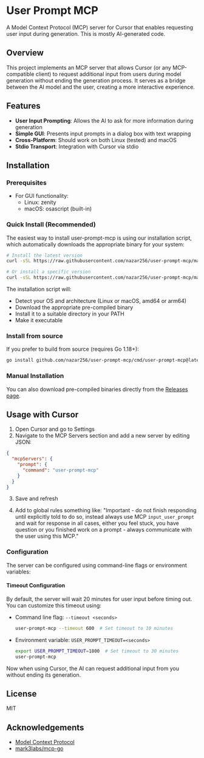 # User Prompt MCP

A Model Context Protocol (MCP) server for Cursor that enables requesting user input during generation. This is mostly AI-generated code.

## Overview

This project implements an MCP server that allows Cursor (or any MCP-compatible client) to request additional input from users during model generation without ending the generation process. It serves as a bridge between the AI model and the user, creating a more interactive experience.

## Features

- **User Input Prompting**: Allows the AI to ask for more information during generation
- **Simple GUI**: Presents input prompts in a dialog box with text wrapping
- **Cross-Platform**: Should work on both Linux (tested) and macOS
- **Stdio Transport**: Integration with Cursor via stdio

## Installation

### Prerequisites

- For GUI functionality:
  - Linux: zenity
  - macOS: osascript (built-in)

### Quick Install (Recommended)

The easiest way to install user-prompt-mcp is using our installation script, which automatically downloads the appropriate binary for your system:

```bash
# Install the latest version
curl -sSL https://raw.githubusercontent.com/nazar256/user-prompt-mcp/main/install.sh | bash

# Or install a specific version
curl -sSL https://raw.githubusercontent.com/nazar256/user-prompt-mcp/main/install.sh | bash -s -- -v v1.0.0
```

The installation script will:
- Detect your OS and architecture (Linux or macOS, amd64 or arm64)
- Download the appropriate pre-compiled binary
- Install it to a suitable directory in your PATH
- Make it executable

### Install from source

If you prefer to build from source (requires Go 1.18+):

```bash
go install github.com/nazar256/user-prompt-mcp/cmd/user-prompt-mcp@latest
```

### Manual Installation

You can also download pre-compiled binaries directly from the [Releases page](https://github.com/nazar256/user-prompt-mcp/releases).

## Usage with Cursor

1. Open Cursor and go to Settings
2. Navigate to the MCP Servers section and add a new server by editing JSON:
```json
{
  "mcpServers": {
    "prompt": {
      "command": "user-prompt-mcp"
    }
  }
}
```

3. Save and refresh

4. Add to global rules something like: "Important - do not finish responding until explicitly told to do so, instead always use MCP `input_user_prompt` and wait for response in all cases, either you feel stuck, you have question or you finished work on a prompt - always communicate with the user using this MCP."

### Configuration

The server can be configured using command-line flags or environment variables:

#### Timeout Configuration
By default, the server will wait 20 minutes for user input before timing out. You can customize this timeout using:

- Command line flag: `--timeout <seconds>`
  ```bash
  user-prompt-mcp --timeout 600  # Set timeout to 10 minutes
  ```
- Environment variable: `USER_PROMPT_TIMEOUT=<seconds>`
  ```bash
  export USER_PROMPT_TIMEOUT=1800  # Set timeout to 30 minutes
  user-prompt-mcp
  ```

Now when using Cursor, the AI can request additional input from you without ending its generation.

## License

MIT

## Acknowledgements

- [Model Context Protocol](https://modelcontextprotocol.io)
- [mark3labs/mcp-go](https://github.com/mark3labs/mcp-go) 